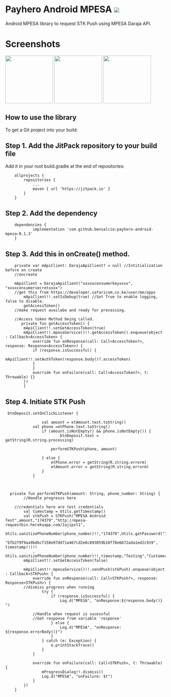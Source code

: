 # Payhero Android MPESA [![](https://jitpack.io/v/bensalcie/payhero-android-mpesa.svg)](https://jitpack.io/#bensalcie/payhero-android-mpesa)

Android MPESA library to request STK Push using MPESA Daraja API.

# Screenshots
  <p float="center">
	  <img src="https://github.com/bensalcie/payhero-android-mpesa/blob/main/screen.jpg" width="150" />
	  <img src="https://github.com/bensalcie/payhero-android-mpesa/blob/main/screenthree.jpg" width="150" />
	  <img src="https://github.com/bensalcie/payhero-android-mpesa/blob/main/screentwo.jpg" width="150" /> 
  </p>
  
  
##  How to use the library
 To get a Git project into your build:

## Step 1. Add the JitPack repository to your build file

Add it in your root build.gradle at the end of repositories:
```
	allprojects {
		repositories {
			...
			maven { url 'https://jitpack.io' }
		}
	}
  ```
## Step 2. Add the dependency
```
	dependencies {
	        implementation 'com.github.bensalcie:payhero-android-mpesa:0.1.3'
	}
```

## Step 3. Add this in onCreate() method.
```
    private var mApiClient: DarajaApiClient? = null //Intitialization before on create
    //oncreate
    
    mApiClient = DarajaApiClient("xxxxxconsumerkeyxxxx", "xxxxconsumersecretxxxx")
    //get this from https://developer.safaricom.co.ke/user/me/apps
        mApiClient!!.setIsDebug(true) //Set True to enable logging, false to disable.
        getAccessToken()
	//make request availabe and ready for processing.
	
	//Access token Method being called.
	   private fun getAccessToken() {
		mApiClient!!.setGetAccessToken(true)
		mApiClient!!.mpesaService()!!.getAccessToken().enqueue(object : Callback<AccessToken> {
		    override fun onResponse(call: Call<AccessToken?>, response: Response<AccessToken>) {
			if (response.isSuccessful) {
			    mApiClient!!.setAuthToken(response.body()?.accessToken)
			}
		    }
		    override fun onFailure(call: Call<AccessToken?>, t: Throwable) {}
		})
	    }
  ```
   
## Step 4. Initiate STK Push
```
 btnDeposit.setOnClickListener {

                val amount = etAmount.text.toString()
            val phone =etPhone.text.toString()
                if (amount.isNotEmpty() && phone.isNotEmpty()) {
                        btnDeposit.text = getString(R.string.processing)

                    performSTKPush(phone, amount)

                } else {
                    etPhone.error = getString(R.string.errorm)
                    etAmount.error = getString(R.string.errorm)
                }
            }



  private fun performSTKPush(amount: String, phone_number: String) {
        //Handle progresss here
	
	//credentials here are test credentials
        val timestamp = Utils.getTimestamp()
        val stkPush = STKPush("MPESA Android Test",amount,"174379","http://mpesa-requestbin.herokuapp.com/1ajipzt1",
            Utils.sanitizePhoneNumber(phone_number)!!,"174379",Utils.getPassword("174379", 
	    "bfb279f9aa9bdbcf158e97dd71a467cd2e0c893059b10f78e6b72ada1ed2c919", timestamp!!)!!
            , Utils.sanitizePhoneNumber(phone_number)!!,timestamp,"Testing","CustomerPayBillOnline")
        mApiClient!!.setGetAccessToken(false)

        mApiClient!!.mpesaService()!!.sendPush(stkPush).enqueue(object : Callback<STKPush> {
            override fun onResponse(call: Call<STKPush?>, response: Response<STKPush>) {
	    //dismiss progress when running
                try {
                    if (response.isSuccessful) {
                        Log.d("MPESA", "onResponse:${response.body()} ")
			
			//Handle when request is sucessful
			//Get response from variable 'response'
                    } else {
                        Log.d("MPESA", "onResponse: ${response.errorBody()}")
                    }
                } catch (e: Exception) {
                    e.printStackTrace()
                }
            }

            override fun onFailure(call: Call<STKPush>, t: Throwable) {
                mProgressDialog!!.dismiss()
                Log.d("MPESA", "onFailure: $t")
            }
        })
    }
```
